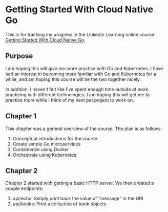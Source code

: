 # Getting Started With Cloud Native Go
This is for tracking my progress in the LinkedIn Learning online course
[Getting Started With Cloud Native Go](https://www.linkedin.com/learning/getting-started-with-cloud-native-go/).

## Purpose
I am hoping this will give me more practice with Go and Kubernetes.
I have had an interest in becoming more familiar with Go and Kubernetes for a while, and am hoping this course will tie the two together nicely.

In addition, I haven't felt like I've spent enough time outside of work practicing with different technologies.
I am hoping this will get me to practice more while I think of my next pet project to work on.

## Chapter 1
This chapter was a general overview of the course. The plan is as follows:
1) Conceptual introductions for the course
1) Create simple Go microservices
1) Containerize using Docker
1) Orchestrate using Kubernetes

## Chapter 2
Chapter 2 started with getting a basic HTTP server.
We then created a couple endpoints:
1) api/echo: Simply print back the value of "message" in the URI
1) api/books: Print a collection of book objects